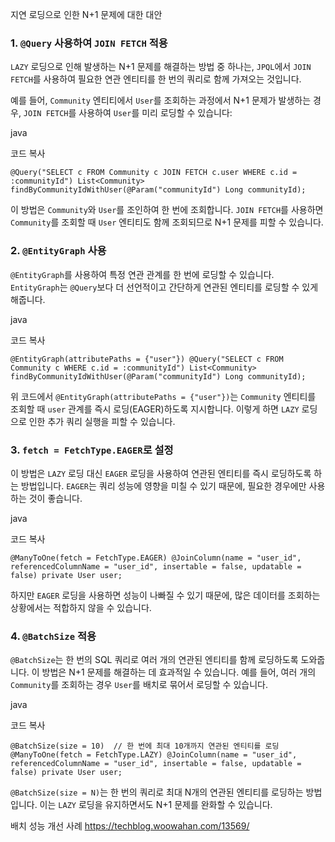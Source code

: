 지연 로딩으로 인한 N+1 문제에 대한 대안

### 1. `@Query` 사용하여 `JOIN FETCH` 적용

`LAZY` 로딩으로 인해 발생하는 N+1 문제를 해결하는 방법 중 하나는, `JPQL`에서 `JOIN FETCH`를 사용하여 필요한 연관 엔티티를 한 번의 쿼리로 함께 가져오는 것입니다.

예를 들어, `Community` 엔티티에서 `User`를 조회하는 과정에서 N+1 문제가 발생하는 경우, `JOIN FETCH`를 사용하여 `User`를 미리 로딩할 수 있습니다:

java

코드 복사

`@Query("SELECT c FROM Community c JOIN FETCH c.user WHERE c.id = :communityId") List<Community> findByCommunityIdWithUser(@Param("communityId") Long communityId);`

이 방법은 `Community`와 `User`를 조인하여 한 번에 조회합니다. `JOIN FETCH`를 사용하면 `Community`를 조회할 때 `User` 엔티티도 함께 조회되므로 N+1 문제를 피할 수 있습니다.

### 2. `@EntityGraph` 사용

`@EntityGraph`를 사용하여 특정 연관 관계를 한 번에 로딩할 수 있습니다. `EntityGraph`는 `@Query`보다 더 선언적이고 간단하게 연관된 엔티티를 로딩할 수 있게 해줍니다.

java

코드 복사

`@EntityGraph(attributePaths = {"user"}) @Query("SELECT c FROM Community c WHERE c.id = :communityId") List<Community> findByCommunityIdWithUser(@Param("communityId") Long communityId);`

위 코드에서 `@EntityGraph(attributePaths = {"user"})`는 `Community` 엔티티를 조회할 때 `user` 관계를 즉시 로딩(EAGER)하도록 지시합니다. 이렇게 하면 `LAZY` 로딩으로 인한 추가 쿼리 실행을 피할 수 있습니다.

### 3. `fetch = FetchType.EAGER`로 설정

이 방법은 `LAZY` 로딩 대신 `EAGER` 로딩을 사용하여 연관된 엔티티를 즉시 로딩하도록 하는 방법입니다. `EAGER`는 쿼리 성능에 영향을 미칠 수 있기 때문에, 필요한 경우에만 사용하는 것이 좋습니다.

java

코드 복사

`@ManyToOne(fetch = FetchType.EAGER) @JoinColumn(name = "user_id", referencedColumnName = "user_id", insertable = false, updatable = false) private User user;`

하지만 `EAGER` 로딩을 사용하면 성능이 나빠질 수 있기 때문에, 많은 데이터를 조회하는 상황에서는 적합하지 않을 수 있습니다.

### 4. `@BatchSize` 적용

`@BatchSize`는 한 번의 SQL 쿼리로 여러 개의 연관된 엔티티를 함께 로딩하도록 도와줍니다. 이 방법은 N+1 문제를 해결하는 데 효과적일 수 있습니다. 예를 들어, 여러 개의 `Community`를 조회하는 경우 `User`를 배치로 묶어서 로딩할 수 있습니다.

java

코드 복사

`@BatchSize(size = 10)  // 한 번에 최대 10개까지 연관된 엔티티를 로딩 @ManyToOne(fetch = FetchType.LAZY) @JoinColumn(name = "user_id", referencedColumnName = "user_id", insertable = false, updatable = false) private User user;`

`@BatchSize(size = N)`는 한 번의 쿼리로 최대 N개의 연관된 엔티티를 로딩하는 방법입니다. 이는 `LAZY` 로딩을 유지하면서도 N+1 문제를 완화할 수 있습니다.



배치 성능 개선 사례 https://techblog.woowahan.com/13569/
